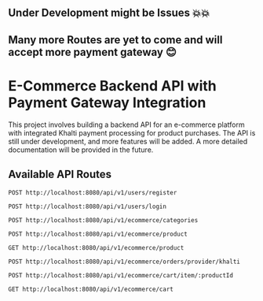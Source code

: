 ## Under Development might be Issues 💥💥

## Many more Routes are yet to come and will accept more payment gateway 😊

# E-Commerce Backend API with Payment Gateway Integration

This project involves building a backend API for an e-commerce platform with integrated Khalti payment processing for product purchases. The API is still under development, and more features will be added. A more detailed documentation will be provided in the future.

## Available API Routes

`POST http://localhost:8080/api/v1/users/register`

`POST http://localhost:8080/api/v1/users/login`

`POST http://localhost:8080/api/v1/ecommerce/categories`

`POST http://localhost:8080/api/v1/ecommerce/product`

`GET http://localhost:8080/api/v1/ecommerce/product`

`POST http://localhost:8080/api/v1/ecommerce/orders/provider/khalti`

`POST http://localhost:8080/api/v1/ecommerce/cart/item/:productId`

`GET http://localhost:8080/api/v1/ecommerce/cart`
